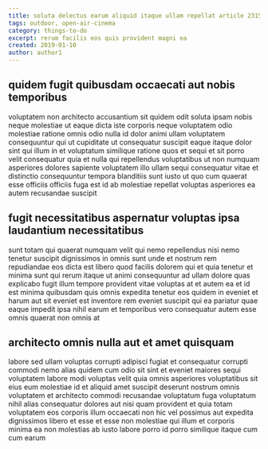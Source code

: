 ```yaml
---
title: soluta delectus earum aliquid itaque ullam repellat article 2315
tags: outdoor, open-air-cinema
category: things-to-do
excerpt: rerum facilis eos quis provident magni ea
created: 2019-01-10
author: author1
---
```


## quidem fugit quibusdam occaecati aut nobis temporibus

voluptatem non architecto accusantium sit quidem odit soluta ipsam nobis neque molestiae ut eaque dicta iste corporis neque voluptatem odio molestiae ratione omnis odio nulla id dolor animi ullam voluptatem consequuntur qui ut cupiditate ut consequatur suscipit eaque itaque dolor sint qui illum in et voluptatum similique ratione quos et sequi et sit porro velit consequatur quia et nulla qui repellendus voluptatibus ut non numquam asperiores dolores sapiente voluptatem illo ullam sequi consequatur vitae et distinctio consequuntur tempora blanditiis sunt iusto ut quo cum quaerat esse officiis officiis fuga est id ab molestiae repellat voluptas asperiores ea autem recusandae suscipit

## fugit necessitatibus aspernatur voluptas ipsa laudantium necessitatibus

sunt totam qui quaerat numquam velit qui nemo repellendus nisi nemo tenetur suscipit dignissimos in omnis sunt unde et nostrum rem repudiandae eos dicta est libero quod facilis dolorem qui et quia tenetur et minima sunt qui rerum itaque ut animi consequuntur ad ullam dolore quas explicabo fugit illum tempore provident vitae voluptas at et autem ea et id est minima quibusdam quis omnis expedita tenetur eos quidem in eveniet et harum aut sit eveniet est inventore rem eveniet suscipit qui ea pariatur quae eaque impedit ipsa nihil earum et temporibus vero consequatur autem esse omnis quaerat non omnis at

## architecto omnis nulla aut et amet quisquam

labore sed ullam voluptas corrupti adipisci fugiat et consequatur corrupti commodi nemo alias quidem cum odio sit sint et eveniet maiores sequi voluptatem labore modi voluptas velit quia omnis asperiores voluptatibus sit eius eum molestiae id et aliquid amet suscipit deserunt nostrum omnis voluptatem et architecto commodi recusandae voluptatum fuga voluptatum nihil alias consequatur dolores aut nisi quam provident et quia totam voluptatem eos corporis illum occaecati non hic vel possimus aut expedita dignissimos libero et esse et esse non molestiae qui illum et corporis minima ea non molestias ab iusto labore porro id porro similique itaque cum cum earum
